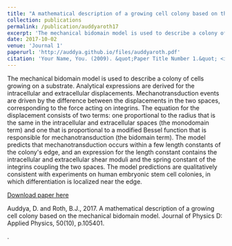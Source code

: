 ```yaml
---
title: "A mathematical description of a growing cell colony based on the mechanical bidomain model"
collection: publications
permalink: /publication/auddyaroth17
excerpt: 'The mechanical bidomain model is used to describe a colony of cells growing on a substrate. Analytical expressions are derived for the intracellular and extracellular displacements. Mechanotransduction events are driven by the difference between the displacements in the two spaces, corresponding to the force acting on integrins. The equation for the displacement consists of two terms: one proportional to the radius that is the same in the intracellular and extracellular spaces (the monodomain term) and one that is proportional to a modified Bessel function that is responsible for mechanotransduction (the bidomain term). The model predicts that mechanotransduction occurs within a few length constants of the colony's edge, and an expression for the length constant contains the intracellular and extracellular shear moduli and the spring constant of the integrins coupling the two spaces. The model predictions are qualitatively consistent with experiments on human embryonic stem cell colonies, in which differentiation is localized near the edge.'
date: 2017-10-02
venue: 'Journal 1'
paperurl: 'http://auddya.github.io/files/auddyaroth.pdf'
citation: 'Your Name, You. (2009). &quot;Paper Title Number 1.&quot; <i>Journal 1</i>. 1(1).'
---
```


The mechanical bidomain model is used to describe a colony of cells growing on a substrate. Analytical expressions are derived for the intracellular and extracellular displacements. Mechanotransduction events are driven by the difference between the displacements in the two spaces, corresponding to the force acting on integrins. The equation for the displacement consists of two terms: one proportional to the radius that is the same in the intracellular and extracellular spaces (the monodomain term) and one that is proportional to a modified Bessel function that is responsible for mechanotransduction (the bidomain term). The model predicts that mechanotransduction occurs within a few length constants of the colony's edge, and an expression for the length constant contains the intracellular and extracellular shear moduli and the spring constant of the integrins coupling the two spaces. The model predictions are qualitatively consistent with experiments on human embryonic stem cell colonies, in which differentiation is localized near the edge.

[Download paper here](http://auddya.github.io/files/auddyaroth.pdf)

Auddya, D. and Roth, B.J., 2017. A mathematical description of a growing cell colony based on the mechanical bidomain model. Journal of Physics D: Applied Physics, 50(10), p.105401.

.